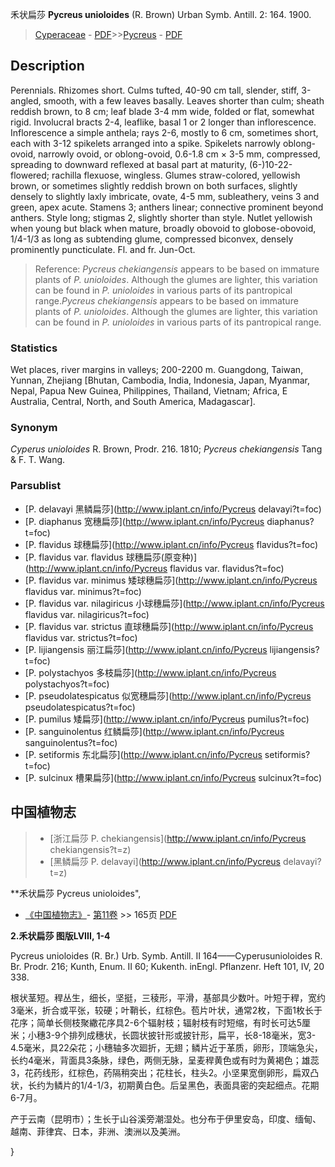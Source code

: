 禾状扁莎 **Pycreus unioloides** (R. Brown) Urban Symb. Antill. 2: 164. 1900.

> [Cyperaceae](http://www.iplant.cn/info/Cyperaceae?t=foc) - [PDF](http://www.iplant.cn/foc/pdf/Cyperaceae.pdf)>>[Pycreus](http://www.iplant.cn/info/Pycreus?t=foc) - [PDF](http://www.iplant.cn/foc/pdf/Pycreus.pdf)

## Description

Perennials. Rhizomes short. Culms tufted, 40-90 cm tall, slender, stiff, 3-angled, smooth, with a few leaves basally. Leaves shorter than culm; sheath reddish brown, to 8 cm; leaf blade 3-4 mm wide, folded or flat, somewhat rigid. Involucral bracts 2-4, leaflike, basal 1 or 2 longer than inflorescence. Inflorescence a simple anthela; rays 2-6, mostly to 6 cm, sometimes short, each with 3-12 spikelets arranged into a spike. Spikelets narrowly oblong-ovoid, narrowly ovoid, or oblong-ovoid, 0.6-1.8 cm × 3-5 mm, compressed, spreading to downward reflexed at basal part at maturity, (6-)10-22-flowered; rachilla flexuose, wingless. Glumes straw-colored, yellowish brown, or sometimes slightly reddish brown on both surfaces, slightly densely to slightly laxly imbricate, ovate, 4-5 mm, subleathery, veins 3 and green, apex acute. Stamens 3; anthers linear; connective prominent beyond anthers. Style long; stigmas 2, slightly shorter than style. Nutlet yellowish when young but black when mature, broadly obovoid to globose-obovoid, 1/4-1/3 as long as subtending glume, compressed biconvex, densely prominently puncticulate. Fl. and fr. Jun-Oct.


> Reference: 
>*Pycreus chekiangensis* appears to be based on immature plants of *P. unioloides*. Although the glumes are lighter, this variation can be found in *P. unioloides* in various parts of its pantropical range.*Pycreus chekiangensis* appears to be based on immature plants of *P. unioloides*. Although the glumes are lighter, this variation can be found in *P. unioloides* in various parts of its pantropical range.

### Statistics
Wet places, river margins in valleys; 200-2200 m. Guangdong, Taiwan, Yunnan, Zhejiang [Bhutan, Cambodia, India, Indonesia, Japan, Myanmar, Nepal, Papua New Guinea, Philippines, Thailand, Vietnam; Africa, E Australia, Central, North, and South America, Madagascar].

### Synonym
*Cyperus unioloides* R. Brown, Prodr. 216. 1810; *Pycreus chekiangensis* Tang & F. T. Wang.

### Parsublist

* [P.  delavayi  黑鳞扁莎](http://www.iplant.cn/info/Pycreus delavayi?t=foc)
* [P.  diaphanus  宽穗扁莎](http://www.iplant.cn/info/Pycreus diaphanus?t=foc)
* [P.  flavidus  球穗扁莎](http://www.iplant.cn/info/Pycreus flavidus?t=foc)
* [P.  flavidus var. flavidus  球穗扁莎(原变种)](http://www.iplant.cn/info/Pycreus flavidus var. flavidus?t=foc)
* [P.  flavidus var. minimus  矮球穗扁莎](http://www.iplant.cn/info/Pycreus flavidus var. minimus?t=foc)
* [P.  flavidus var. nilagiricus  小球穗扁莎](http://www.iplant.cn/info/Pycreus flavidus var. nilagiricus?t=foc)
* [P.  flavidus var. strictus  直球穗扁莎](http://www.iplant.cn/info/Pycreus flavidus var. strictus?t=foc)
* [P.  lijiangensis  丽江扁莎](http://www.iplant.cn/info/Pycreus lijiangensis?t=foc)
* [P.  polystachyos  多枝扁莎](http://www.iplant.cn/info/Pycreus polystachyos?t=foc)
* [P.  pseudolatespicatus  似宽穗扁莎](http://www.iplant.cn/info/Pycreus pseudolatespicatus?t=foc)
* [P.  pumilus  矮扁莎](http://www.iplant.cn/info/Pycreus pumilus?t=foc)
* [P.  sanguinolentus  红鳞扁莎](http://www.iplant.cn/info/Pycreus sanguinolentus?t=foc)
* [P.  setiformis  东北扁莎](http://www.iplant.cn/info/Pycreus setiformis?t=foc)
* [P.  sulcinux  槽果扁莎](http://www.iplant.cn/info/Pycreus sulcinux?t=foc)

## 中国植物志

> * [浙江扁莎  P.  chekiangensis](http://www.iplant.cn/info/Pycreus chekiangensis?t=z)
> * [黑鳞扁莎  P.  delavayi](http://www.iplant.cn/info/Pycreus delavayi?t=z)


**禾状扁莎 Pycreus unioloides",


* [《中国植物志》](http://www.iplant.cn/frps)- [第11卷](http://www.iplant.cn/frps/vol/11) >> 165页 [PDF](http://www.iplant.cn/frps/pdf/11/165.pdf)

**2.禾状扁莎 图版LVIII, 1-4**

Pycreus unioloides (R. Br.) Urb. Symb. Antill. II 164——Cyperusunioloides R. Br. Prodr. 216; Kunth, Enum. II 60; Kukenth. inEngl. Pflanzenr. Heft 101, IV, 20 338.

根状茎短。稈丛生，细长，坚挺，三稜形，平滑，基部具少数叶。叶短于稈，宽约3毫米，折合或平张，较硬；叶鞘长，红棕色。苞片叶状，通常2枚，下面1枚长于花序；简单长侧枝聚繖花序具2-6个辐射枝；辐射枝有时短缩，有时长可达5厘米；小穗3-9个排列成穗状，长圆状披针形或披针形，扁平，长8-18毫米，宽3-4.5毫米，具22朵花；小穗轴多次廻折，无翅；鳞片近于革质，卵形，顶端急尖，长约4毫米，背面具3条脉，绿色，两侧无脉，呈麦稈黄色或有时为黄褐色；雄蕊3，花药线形，红棕色，药隔稍突出；花柱长，柱头2。小坚果宽倒卵形，扁双凸状，长约为鳞片的1/4-1/3，初期黄白色。后呈黑色，表面具密的突起细点。花期6-7月。

产于云南（昆明市）；生长于山谷溪旁潮湿处。也分布于伊里安岛，印度、缅甸、越南、菲律宾、日本，非洲、澳洲以及美洲。

}
